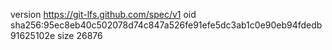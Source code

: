 version https://git-lfs.github.com/spec/v1
oid sha256:95ec8eb40c502078d74c847a526fe91efe5dc3ab1c0e90eb94fdedb91625102e
size 26876
